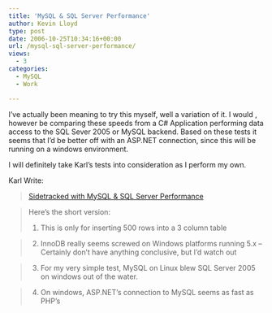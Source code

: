 ```yaml
---
title: 'MySQL & SQL Server Performance'
author: Kevin Lloyd
type: post
date: 2006-10-25T10:34:16+00:00
url: /mysql-sql-server-performance/
views:
  - 3
categories:
  - MySQL
  - Work

---
```

I&#8217;ve actually been meaning to try this myself, well a variation of it. I would , however be comparing these speeds from a C# Application performing data access to the SQL Sever 2005 or MySQL backend. Based on these tests it seems that I&#8217;d be better off with an ASP.NET connection, since this will be running on a windows environment.

I will definitely take Karl&#8217;s tests into consideration as I perform my own.

Karl Write:

> [Sidetracked with MySQL & SQL Server Performance][1]
  
> Here&#8217;s the short version:
> 
> 1. This is only for inserting 500 rows into a 3 column table
  
> 2. InnoDB really seems screwed on Windows platforms running 5.x &#8211; Certainly don&#8217;t have anything conclusive, but I&#8217;d watch out
  
> 3. For my very simple test, MySQL on Linux blew SQL Server 2005 on windows out of the water.
  
> 4. On windows, ASP.NET&#8217;s connection to MySQL seems as fast as PHP&#8217;s

 [1]: http://codebetter.com/blogs/karlseguin/archive/2006/10/24/Sidetracked-with-MySQL-_2600_-SQL-Server-Performance.aspx